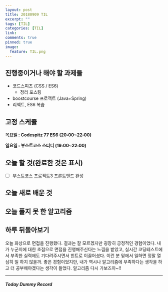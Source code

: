 ```yaml
---
layout: post
title: 20180909 TIL
excerpt: ""
tags: [TIL]
categories: [TIL]
link:
comments: true
pinned: true
image:
  feature: TIL.png
---
```


## 진행중이거나 해야 할 과제들

- 코드스피츠 (CSS / ES6)
  - 정리 포스팅
- boostcourse 프로젝트 (Java+Spring)
- 리액트, ES6 복습

## 고정 스케쥴

**목요일 : Codespitz 77 ES6 (20:00~22:00)**

**일요일 : 부스트코스 스터디 (19:00~22:00)**

## 오늘 할 것(완료한 것은 표시)

- [ ] 부스트코스 프로젝트3 프론트엔드 완성

## 오늘 새로 배운 것



## 오늘 풀지 못 한 알고리즘



## 하루 뒤돌아보기

오늘 화상으로 면접을 진행했다. 결과는 잘 모르겠지만 굉장히 긍정적인 경험이었다. 내가 누군지에 대한 초점으로 면접을 진행해주신다는 느낌을 받았고, 실시간 코딩테스트에서 부족한 실력에도 기다려주시면서 힌트로 이끌어셨다. 이런 분 밑에서 일하면 정말 열심히 일 하지 않을까. 좋은 경험이었지만, 내가 역시나 알고리즘에 부족하다는 생각을 하고 더 공부해야겠다는 생각이 들었다. 알고리즘 다시 가보즈아~!!



------

##### Today Dummy Record

